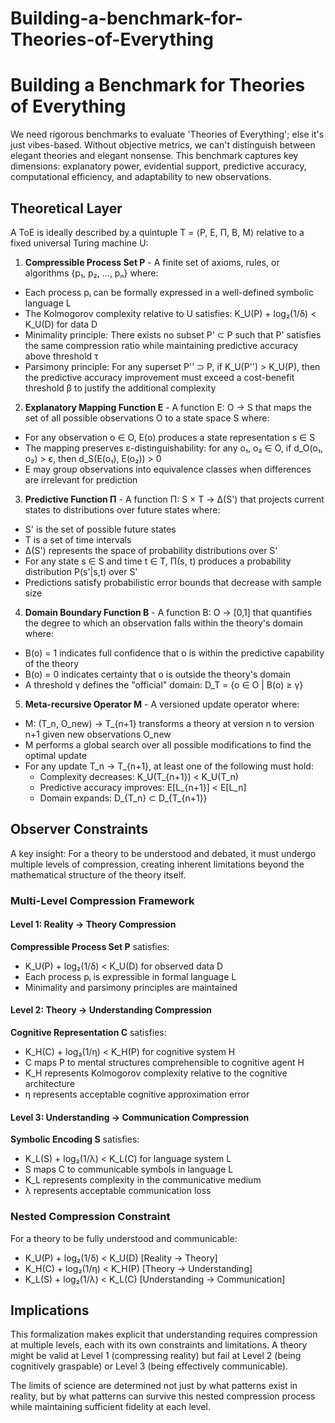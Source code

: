 # Building-a-benchmark-for-Theories-of-Everything

# Building a Benchmark for Theories of Everything

We need rigorous benchmarks to evaluate 'Theories of Everything'; else it's just vibes-based. Without objective metrics, we can't distinguish between elegant theories and elegant nonsense. This benchmark captures key dimensions: explanatory power, evidential support, predictive accuracy, computational efficiency, and adaptability to new observations.

## Theoretical Layer

A ToE is ideally described by a quintuple T = ⟨P, E, Π, B, M⟩ relative to a fixed universal Turing machine U:

1. **Compressible Process Set P** - A finite set of axioms, rules, or algorithms {p₁, p₂, ..., pₙ} where:
  * Each process pᵢ can be formally expressed in a well-defined symbolic language L
  * The Kolmogorov complexity relative to U satisfies: K_U(P) + log₂(1/δ) < K_U(D) for data D
  * Minimality principle: There exists no subset P' ⊂ P such that P' satisfies the same compression ratio while maintaining predictive accuracy above threshold τ
  * Parsimony principle: For any superset P'' ⊃ P, if K_U(P'') > K_U(P), then the predictive accuracy improvement must exceed a cost-benefit threshold β to justify the additional complexity

2. **Explanatory Mapping Function E** - A function E: O → S that maps the set of all possible observations O to a state space S where:
  * For any observation o ∈ O, E(o) produces a state representation s ∈ S
  * The mapping preserves ε-distinguishability: for any o₁, o₂ ∈ O, if d_O(o₁, o₂) > ε, then d_S(E(o₁), E(o₂)) > 0
  * E may group observations into equivalence classes when differences are irrelevant for prediction

3. **Predictive Function Π** - A function Π: S × T → Δ(S') that projects current states to distributions over future states where:
  * S' is the set of possible future states
  * T is a set of time intervals
  * Δ(S') represents the space of probability distributions over S'
  * For any state s ∈ S and time t ∈ T, Π(s, t) produces a probability distribution P(s'|s,t) over S'
  * Predictions satisfy probabilistic error bounds that decrease with sample size

4. **Domain Boundary Function B** - A function B: O → [0,1] that quantifies the degree to which an observation falls within the theory's domain where:
  * B(o) = 1 indicates full confidence that o is within the predictive capability of the theory
  * B(o) = 0 indicates certainty that o is outside the theory's domain
  * A threshold γ defines the "official" domain: D_T = {o ∈ O | B(o) ≥ γ}

5. **Meta-recursive Operator M** - A versioned update operator where:
  * M: (T_n, O_new) → T_{n+1} transforms a theory at version n to version n+1 given new observations O_new
  * M performs a global search over all possible modifications to find the optimal update
  * For any update T_n → T_{n+1}, at least one of the following must hold:
     * Complexity decreases: K_U(T_{n+1}) < K_U(T_n)
     * Predictive accuracy improves: E[L_{n+1}] < E[L_n]
     * Domain expands: D_{T_n} ⊂ D_{T_{n+1}}

## Observer Constraints

A key insight: For a theory to be understood and debated, it must undergo multiple levels of compression, creating inherent limitations beyond the mathematical structure of the theory itself.

### Multi-Level Compression Framework

#### Level 1: Reality → Theory Compression
**Compressible Process Set P** satisfies:
- K_U(P) + log₂(1/δ) < K_U(D) for observed data D
- Each process pᵢ is expressible in formal language L
- Minimality and parsimony principles are maintained

#### Level 2: Theory → Understanding Compression
**Cognitive Representation C** satisfies:
- K_H(C) + log₂(1/η) < K_H(P) for cognitive system H
- C maps P to mental structures comprehensible to cognitive agent H
- K_H represents Kolmogorov complexity relative to the cognitive architecture
- η represents acceptable cognitive approximation error

#### Level 3: Understanding → Communication Compression
**Symbolic Encoding S** satisfies:
- K_L(S) + log₂(1/λ) < K_L(C) for language system L
- S maps C to communicable symbols in language L
- K_L represents complexity in the communicative medium
- λ represents acceptable communication loss

### Nested Compression Constraint
For a theory to be fully understood and communicable:
- K_U(P) + log₂(1/δ) < K_U(D)   [Reality → Theory]
- K_H(C) + log₂(1/η) < K_H(P)   [Theory → Understanding]
- K_L(S) + log₂(1/λ) < K_L(C)   [Understanding → Communication]

## Implications

This formalization makes explicit that understanding requires compression at multiple levels, each with its own constraints and limitations. A theory might be valid at Level 1 (compressing reality) but fail at Level 2 (being cognitively graspable) or Level 3 (being effectively communicable).

The limits of science are determined not just by what patterns exist in reality, but by what patterns can survive this nested compression process while maintaining sufficient fidelity at each level.
